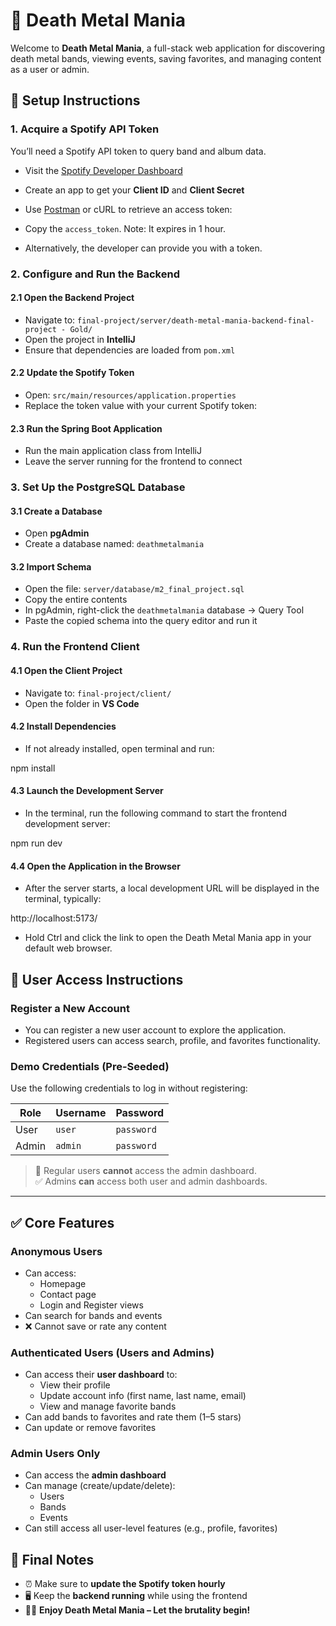 # 🎸 Death Metal Mania

Welcome to **Death Metal Mania**, a full-stack web application for discovering death metal bands, viewing events, saving favorites, and managing content as a user or admin.

## 🔧 Setup Instructions

### 1. Acquire a Spotify API Token

You’ll need a Spotify API token to query band and album data.

- Visit the [Spotify Developer Dashboard](https://developer.spotify.com/dashboard/)
- Create an app to get your **Client ID** and **Client Secret**
- Use [Postman](https://www.postman.com/) or cURL to retrieve an access token:

- Copy the `access_token`. Note: It expires in 1 hour.
- Alternatively, the developer can provide you with a token.

### 2. Configure and Run the Backend

#### 2.1 Open the Backend Project
- Navigate to: `final-project/server/death-metal-mania-backend-final-project - Gold/`
- Open the project in **IntelliJ**
- Ensure that dependencies are loaded from `pom.xml`

#### 2.2 Update the Spotify Token
- Open: `src/main/resources/application.properties`
- Replace the token value with your current Spotify token:


#### 2.3 Run the Spring Boot Application
- Run the main application class from IntelliJ
- Leave the server running for the frontend to connect

### 3. Set Up the PostgreSQL Database

#### 3.1 Create a Database
- Open **pgAdmin**
- Create a database named: `deathmetalmania`

#### 3.2 Import Schema
- Open the file: `server/database/m2_final_project.sql`
- Copy the entire contents
- In pgAdmin, right-click the `deathmetalmania` database → Query Tool
- Paste the copied schema into the query editor and run it

### 4. Run the Frontend Client

#### 4.1 Open the Client Project
- Navigate to: `final-project/client/`
- Open the folder in **VS Code**

#### 4.2 Install Dependencies
- If not already installed, open terminal and run:

npm install

#### 4.3 Launch the Development Server
- In the terminal, run the following command to start the frontend development server:

npm run dev

#### 4.4 Open the Application in the Browser
- After the server starts, a local development URL will be displayed in the terminal, typically:

http://localhost:5173/

- Hold Ctrl and click the link to open the Death Metal Mania app in your default web browser.

## 👥 User Access Instructions

### Register a New Account
- You can register a new user account to explore the application.
- Registered users can access search, profile, and favorites functionality.

### Demo Credentials (Pre-Seeded)
Use the following credentials to log in without registering:

| Role  | Username | Password |
|-------|----------|----------|
| User  | `user`   | `password` |
| Admin | `admin`  | `password` |

> 🔐 Regular users **cannot** access the admin dashboard.  
> ✅ Admins **can** access both user and admin dashboards.

---

## ✅ Core Features

### Anonymous Users
- Can access:
  - Homepage
  - Contact page
  - Login and Register views
- Can search for bands and events
- ❌ Cannot save or rate any content

### Authenticated Users (Users and Admins)
- Can access their **user dashboard** to:
  - View their profile
  - Update account info (first name, last name, email)
  - View and manage favorite bands
- Can add bands to favorites and rate them (1–5 stars)
- Can update or remove favorites

### Admin Users Only
- Can access the **admin dashboard**
- Can manage (create/update/delete):
  - Users
  - Bands
  - Events
- Can still access all user-level features (e.g., profile, favorites)

## 🎉 Final Notes

- ⏰ Make sure to **update the Spotify token hourly**
- 🖥️ Keep the **backend running** while using the frontend
- 🤘🔥 **Enjoy Death Metal Mania – Let the brutality begin!**
